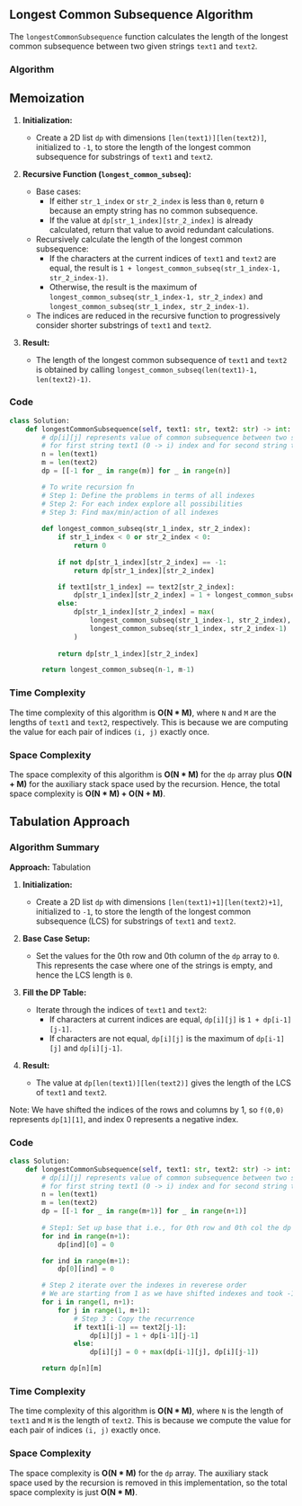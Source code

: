## Longest Common Subsequence Algorithm

The `longestCommonSubsequence` function calculates the length of the longest common subsequence between two given strings `text1` and `text2`.

### Algorithm

## Memoization
1. **Initialization:**
   - Create a 2D list `dp` with dimensions `[len(text1)][len(text2)]`, initialized to `-1`, to store the length of the longest common subsequence for substrings of `text1` and `text2`.

2. **Recursive Function (`longest_common_subseq`):**
   - Base cases:
     - If either `str_1_index` or `str_2_index` is less than `0`, return `0` because an empty string has no common subsequence.
     - If the value at `dp[str_1_index][str_2_index]` is already calculated, return that value to avoid redundant calculations.
   - Recursively calculate the length of the longest common subsequence:
     - If the characters at the current indices of `text1` and `text2` are equal, the result is `1 + longest_common_subseq(str_1_index-1, str_2_index-1)`.
     - Otherwise, the result is the maximum of `longest_common_subseq(str_1_index-1, str_2_index)` and `longest_common_subseq(str_1_index, str_2_index-1)`.
   - The indices are reduced in the recursive function to progressively consider shorter substrings of `text1` and `text2`.

3. **Result:**
   - The length of the longest common subsequence of `text1` and `text2` is obtained by calling `longest_common_subseq(len(text1)-1, len(text2)-1)`.

### Code

```python
class Solution:
    def longestCommonSubsequence(self, text1: str, text2: str) -> int:
        # dp[i][j] represents value of common subsequence between two strings
        # for first string text1 (0 -> i) index and for second string text2 (0->j)
        n = len(text1)
        m = len(text2)
        dp = [[-1 for _ in range(m)] for _ in range(n)]

        # To write recursion fn
        # Step 1: Define the problems in terms of all indexes
        # Step 2: For each index explore all possibilities 
        # Step 3: Find max/min/action of all indexes
        
        def longest_common_subseq(str_1_index, str_2_index):
            if str_1_index < 0 or str_2_index < 0:
                return 0
            
            if not dp[str_1_index][str_2_index] == -1:
                return dp[str_1_index][str_2_index]

            if text1[str_1_index] == text2[str_2_index]:
                dp[str_1_index][str_2_index] = 1 + longest_common_subseq(str_1_index-1, str_2_index-1) 
            else:
                dp[str_1_index][str_2_index] = max(
                    longest_common_subseq(str_1_index-1, str_2_index),
                    longest_common_subseq(str_1_index, str_2_index-1)
                )
            
            return dp[str_1_index][str_2_index]

        return longest_common_subseq(n-1, m-1)
```

### Time Complexity

The time complexity of this algorithm is **O(N * M)**, where `N` and `M` are the lengths of `text1` and `text2`, respectively. This is because we are computing the value for each pair of indices `(i, j)` exactly once.

### Space Complexity

The space complexity of this algorithm is **O(N * M)** for the `dp` array plus **O(N + M)** for the auxiliary stack space used by the recursion. Hence, the total space complexity is **O(N * M) + O(N + M)**.


## Tabulation Approach

### Algorithm Summary

**Approach:** Tabulation

1. **Initialization:**
   - Create a 2D list `dp` with dimensions `[len(text1)+1][len(text2)+1]`, initialized to `-1`, to store the length of the longest common subsequence (LCS) for substrings of `text1` and `text2`.

2. **Base Case Setup:**
   - Set the values for the 0th row and 0th column of the `dp` array to `0`. This represents the case where one of the strings is empty, and hence the LCS length is `0`.

3. **Fill the DP Table:**
   - Iterate through the indices of `text1` and `text2`:
     - If characters at current indices are equal, `dp[i][j]` is `1 + dp[i-1][j-1]`.
     - If characters are not equal, `dp[i][j]` is the maximum of `dp[i-1][j]` and `dp[i][j-1]`.

4. **Result:**
   - The value at `dp[len(text1)][len(text2)]` gives the length of the LCS of `text1` and `text2`.

Note: We have shifted the indices of the rows and columns by 1, so `f(0,0)` represents `dp[1][1]`, and index 0 represents a negative index.

### Code

```python
class Solution:
    def longestCommonSubsequence(self, text1: str, text2: str) -> int:
        # dp[i][j] represents value of common subsequence between two strings
        # for first string text1 (0 -> i) index and for second string text2 (0->j)
        n = len(text1)
        m = len(text2)
        dp = [[-1 for _ in range(m+1)] for _ in range(n+1)]
        
        # Step1: Set up base that i.e., for 0th row and 0th col the dp val will be 0(shifting the -ve to 0 index by 1)
        for ind in range(n+1):
            dp[ind][0] = 0

        for ind in range(m+1):
            dp[0][ind] = 0

        # Step 2 iterate over the indexes in reverese order
        # We are starting from 1 as we have shifted indexes and took -1 to 0, 0 to 1 so on
        for i in range(1, n+1):
            for j in range(1, m+1):
                # Step 3 : Copy the recurrence
                if text1[i-1] == text2[j-1]:
                    dp[i][j] = 1 + dp[i-1][j-1]
                else:
                    dp[i][j] = 0 + max(dp[i-1][j], dp[i][j-1])

        return dp[n][m]
```

### Time Complexity

The time complexity of this algorithm is **O(N * M)**, where `N` is the length of `text1` and `M` is the length of `text2`. This is because we compute the value for each pair of indices `(i, j)` exactly once.

### Space Complexity

The space complexity is **O(N * M)** for the `dp` array. The auxiliary stack space used by the recursion is removed in this implementation, so the total space complexity is just **O(N * M)**.
